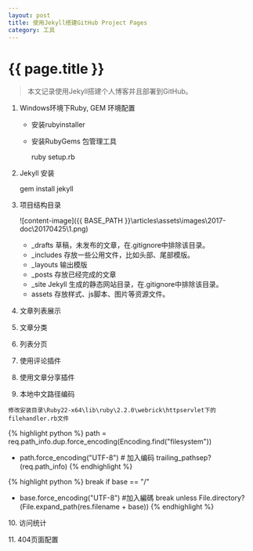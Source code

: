 ```yaml
---
layout: post
title: 使用Jekyll搭建GitHub Project Pages
category: 工具
---
```

{{ page.title }}
===
> 本文记录使用Jekyll搭建个人博客并且部署到GitHub。

1. Windows环境下Ruby, GEM 环境配置
    * 安装rubyinstaller
    * 安装RubyGems 包管理工具

        ruby setup.rb
2. Jekyll 安装

    gem install jekyll
3. 项目结构目录

    ![content-image]({{ BASE_PATH }}\articles\assets\images\2017-doc\20170425\1.png)
    * _drafts 草稿，未发布的文章，在.gitignore中排除该目录。
    * _includes 存放一些公用文件，比如头部、尾部模版。
    * _layouts 输出模版
    * _posts 存放已经完成的文章
    * _site Jekyll 生成的静态网站目录，在.gitignore中排除该目录。
    * assets 存放样式、js脚本、图片等资源文件。
4. 文章列表展示
5. 文章分类
6. 列表分页
7. 使用评论插件
8. 使用文章分享插件
9. 本地中文路径编码
>
    修改安装目录\Ruby22-x64\lib\ruby\2.2.0\webrick\httpservlet下的filehandler.rb文件

{% highlight python %}
path = req.path_info.dup.force_encoding(Encoding.find("filesystem"))
+ path.force_encoding("UTF-8") # 加入编码
trailing_pathsep?(req.path_info)
{% endhighlight %}

{% highlight python %}
break if base == "/"
+ base.force_encoding("UTF-8") #加入編碼
break unless File.directory?(File.expand_path(res.filename + base))
{% endhighlight %}

 10\. 访问统计

 11\. 404页面配置